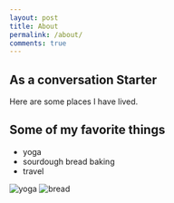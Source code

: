 ```yaml
---
layout: post
title: About
permalink: /about/
comments: true
---
```


## As a conversation Starter

Here are some places I have lived.

## Some of my favorite things
* yoga
* sourdough bread baking
* travel

![yoga]({{site.baseurl}}/images/yoga.jpeg)
![bread]({{site.baseurl}}/images/bread.jpeg)
